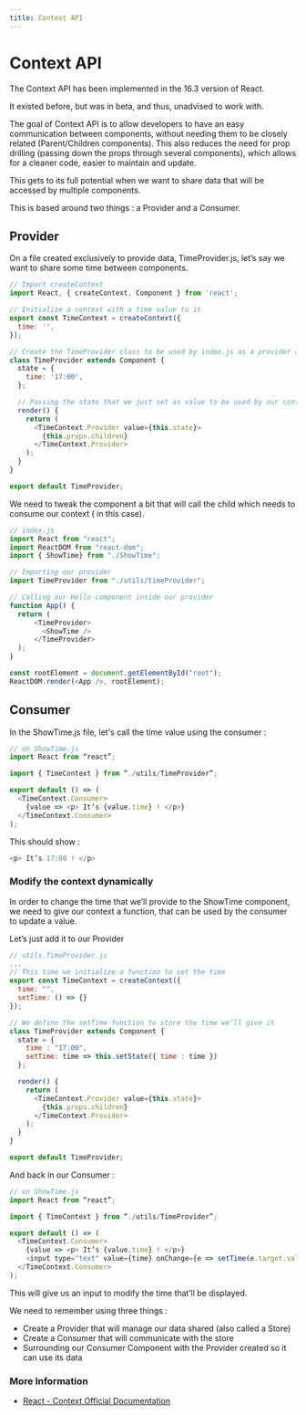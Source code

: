 ```yaml
---
title: Context API
---
```


# Context API

The Context API has been implemented in the 16.3 version of React.

It existed before, but was in beta, and thus, unadvised to work with.

The goal of Context API is to allow developers to have an easy communication between components, without needing them to be closely related (Parent/Children components).
This also reduces the need for prop drilling (passing down the props through several components), which allows for a cleaner code, easier to maintain and update.

This gets to its full potential when we want to share data that will be accessed by multiple components.

This is based around two things : a Provider and a Consumer.

## Provider

On a file created exclusively to provide data, TimeProvider.js, let’s say we want to share some time between components.

```javascript
// Import createContext
import React, { createContext, Component } from 'react';

// Initialize a context with a time value to it
export const TimeContext = createContext({
  time: '',
});

// Create the TimeProvider class to be used by index.js as a provider and initialize a default value
class TimeProvider extends Component {
  state = {
    time: '17:00',
  };

  // Passing the state that we just set as value to be used by our consumer and returning its children
  render() {
    return (
      <TimeContext.Provider value={this.state}>
        {this.props.children}
      </TimeContext.Provider>
    );
  }
}

export default TimeProvider;
```
We need to tweak the component a bit that will call the child which needs to consume our context (<ShowTime /> in this case).

```javascript
// index.js
import React from "react";
import ReactDOM from "react-dom";
import { ShowTime} from "./ShowTime";

// Importing our provider
import TimeProvider from "./utils/timeProvider";

// Calling our Hello component inside our provider
function App() {
  return (
      <TimeProvider>
        <ShowTime />
      </TimeProvider>
  );
}

const rootElement = document.getElementById("root");
ReactDOM.render(<App />, rootElement);
```

## Consumer
In the ShowTime.js file, let's call the time value using the consumer :

```javascript
// on ShowTime.js
import React from “react”;

import { TimeContext } from “./utils/TimeProvider”;

export default () => (
  <TimeContext.Consumer>
    {value => <p> It’s {value.time} ! </p>}
  </TimeContext.Consumer>
);
```

This should show :
```javascript
<p> It’s 17:00 ! </p>
```

### Modify the context dynamically
In order to change the time that we’ll provide to the ShowTime component, we need to give our context a function, that can be used by the consumer to update a value.

Let’s just add it to our Provider
```javascript
// utils.TimeProvider.js
...
// This time we initialize a function to set the time
export const TimeContext = createContext({
  time: "",
  setTime: () => {}
});

// We define the setTime function to store the time we’ll give it
class TimeProvider extends Component {
  state = {
    time : "17:00",
    setTime: time => this.setState({ time : time })
  };

  render() {
    return (
      <TimeContext.Provider value={this.state}>
        {this.props.children}
      </TimeContext.Provider>
    );
  }
}

export default TimeProvider;
```

And back in our Consumer :

```javascript
// on ShowTime.js
import React from “react”;

import { TimeContext } from “./utils/TimeProvider”;

export default () => (
  <TimeContext.Consumer>
    {value => <p> It’s {value.time} ! </p>}
    <input type="text" value={time} onChange={e => setTime(e.target.value)} />
  </TimeContext.Consumer>
);
```

This will give us an input to modify the time that’ll be displayed.

We need to remember using three things :
- Create a Provider that will manage our data shared (also called a Store)
- Create a Consumer that will communicate with the store
- Surrounding our Consumer Component with the Provider created so it can use its data

### More Information

- [React - Context Official Documentation ](https://reactjs.org/docs/context.html)
